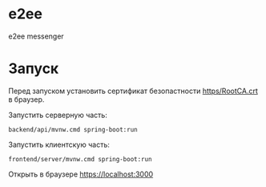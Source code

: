 # e2ee
e2ee messenger

# Запуск

Перед запуском установить сертификат безопастности [https/RootCA.crt](https/RootCA.crt) в браузер.

Запустить серверную часть:

```
backend/api/mvnw.cmd spring-boot:run
```

Запустить клиентскую часть:

```
frontend/server/mvnw.cmd spring-boot:run
```

Открыть в браузере [https://localhost:3000](https://localhost:3000/)
